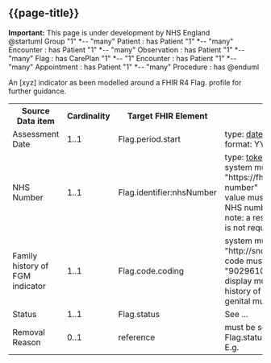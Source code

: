 ## {{page-title}}
    
  <div markdown="span" class="alert alert-warning" role="alert"><i class="fa fa-warning"></i><b> Important:</b> This page is under development by NHS England</div>

<plantuml>
@startuml
Group "1" *-- "many" Patient : has
Patient "1" *-- "many" Encounter : has
Patient "1" *-- "many" Observation : has
Patient "1" *-- "many" Flag : has
CarePlan "1" *-- "1" Encounter : has
Patient "1" *-- "many" Appointment : has
Patient "1" *-- "many" Procedure : has
@enduml
</plantuml>

An [xyz] indicator as been modelled around a FHIR R4 Flag.  profile for further guidance. 


<!-- should be a prooper html table not markdown due to styling and accessibility -->
<table class="assets" title="example table">
<tr>
  <th class="width15">Source Data item</th>
  <th class="width10">Cardinality</th>
  <th class="width20">Target FHIR Element</th>
  <th class="width55">Notes</th>
</tr>
<tr>
  <td>Assessment Date</td>
  <td>1..1</td>
  <td>Flag.period.start</td>
  <td>type: <a href='http://hl7.org/fhir/R4/datatypes.html#dateTime'>dateTime</a><br>format: YYYY-MM-DD</td>
</tr>
<tr>
  <td>NHS Number</td>
  <td>1..1</td>
  <td>Flag.identifier:nhsNumber</td>
  <td>type: <a href='http://hl7.org/fhir/R4/search.html#token'>token</a><br>system must be "https://fhir.nhs.uk/Id/nhs-number"<br>value must be a verified NHS number<br>note: a resource reference is not required for FGM-IS.</td> 
</tr>
<tr>
<td>Family history of FGM indicator</td>
<td>1..1</td>
<td>Flag.code.coding</td>
<td>system must be "http://snomed.info/sct"<br>code must be "902961000000107"<br>display must be "Family history of FGM (female genital mutilation)"</td>
</tr>
<tr>
  <td>Status</td>
  <td>1..1</td>
  <td>Flag.status</td>
  <td>See ...</td>
</tr>
<tr>
  <td>Removal Reason</td>
  <td>0..1</td>
  <td>reference </td>
  <td>must be set when Flag.status is not 'active'. E.g. </td>
</tr>
</table>